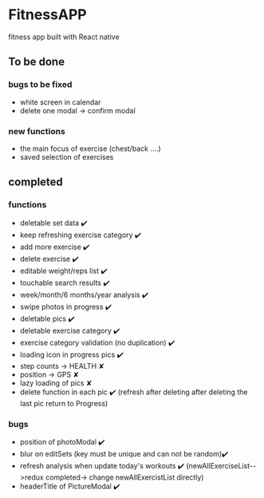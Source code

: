 # FitnessAPP
fitness app built with React native
## To be done
### bugs to be fixed
* white screen in calendar
* delete one modal -> confirm modal

### new functions
* the main focus of exercise (chest/back ....)
* saved selection of exercises

## completed
### functions
* deletable set data ✔️
* keep refreshing exercise category ✔️
* add more exercise ✔️
* delete exercise ✔️
* editable weight/reps list ✔️
* touchable search results ✔️
* week/month/6 months/year analysis ✔️
* swipe photos in progress ✔️
* deletable pics ✔️
* deletable exercise category ✔️
* exercise category validation (no duplication) ✔️
* loading icon in progress pics ✔️
* step counts -> HEALTH ✘
* position -> GPS ✘
* lazy loading of pics ✘
* delete function in each pic  ✔️
 (refresh after deleting
  after deleting the last pic return to Progress)
### bugs
* position of photoModal ✔️
* blur on editSets (key must be unique and can not be random)✔️
* refresh analysis when update today's workouts ✔️
  (newAllExerciseList-->redux
  completed-> change newAllExercistList directly)
* headerTitle of PictureModal ✔️

